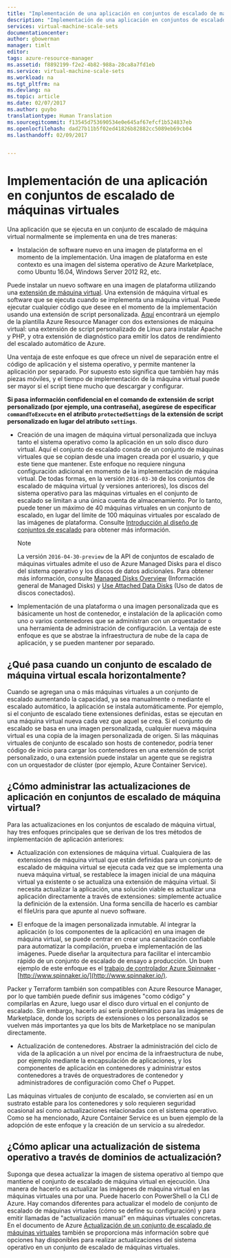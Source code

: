```yaml
---
title: "Implementación de una aplicación en conjuntos de escalado de máquinas virtuales| Microsoft Docs"
description: "Implementación de una aplicación en conjuntos de escalado de máquinas virtuales"
services: virtual-machine-scale-sets
documentationcenter: 
author: gbowerman
manager: timlt
editor: 
tags: azure-resource-manager
ms.assetid: f8892199-f2e2-4b82-988a-28ca8a7fd1eb
ms.service: virtual-machine-scale-sets
ms.workload: na
ms.tgt_pltfrm: na
ms.devlang: na
ms.topic: article
ms.date: 02/07/2017
ms.author: guybo
translationtype: Human Translation
ms.sourcegitcommit: f13545d753690534e0e645af67efcf1b524837eb
ms.openlocfilehash: dad27b11b5f02ed41826b82882cc5089eb69cb04
ms.lasthandoff: 02/09/2017


---
```

# <a name="deploy-an-app-on-virtual-machine-scale-sets"></a>Implementación de una aplicación en conjuntos de escalado de máquinas virtuales
Una aplicación que se ejecuta en un conjunto de escalado de máquina virtual normalmente se implementa en una de tres maneras:

* Instalación de software nuevo en una imagen de plataforma en el momento de la implementación. Una imagen de plataforma en este contexto es una imagen del sistema operativo de Azure Marketplace, como Ubuntu 16.04, Windows Server 2012 R2, etc.

Puede instalar un nuevo software en una imagen de plataforma utilizando una [extensión de máquina virtual](../virtual-machines/virtual-machines-windows-extensions-features.md?toc=%2fazure%2fvirtual-machines%2fwindows%2ftoc.json). Una extensión de máquina virtual es software que se ejecuta cuando se implementa una máquina virtual. Puede ejecutar cualquier código que desee en el momento de la implementación usando una extensión de script personalizada. [Aquí](https://github.com/Azure/azure-quickstart-templates/tree/master/201-vmss-lapstack-autoscale) encontrará un ejemplo de la plantilla Azure Resource Manager con dos extensiones de máquina virtual: una extensión de script personalizado de Linux para instalar Apache y PHP, y otra extensión de diagnóstico para emitir los datos de rendimiento del escalado automático de Azure.

Una ventaja de este enfoque es que ofrece un nivel de separación entre el código de aplicación y el sistema operativo, y permite mantener la aplicación por separado. Por supuesto esto significa que también hay más piezas móviles, y el tiempo de implementación de la máquina virtual puede ser mayor si el script tiene mucho que descargar y configurar.

**Si pasa información confidencial en el comando de extensión de script personalizado (por ejemplo, una contraseña), asegúrese de especificar `commandToExecute` en el atributo `protectedSettings` de la extensión de script personalizado en lugar del atributo `settings`**.

* Creación de una imagen de máquina virtual personalizada que incluya tanto el sistema operativo como la aplicación en un solo disco duro virtual. Aquí el conjunto de escalado consta de un conjunto de máquinas virtuales que se copian desde una imagen creada por el usuario, y que este tiene que mantener. Este enfoque no requiere ninguna configuración adicional en momento de la implementación de máquina virtual. De todas formas, en la versión `2016-03-30` de los conjuntos de escalado de máquina virtual (y versiones anteriores), los discos del sistema operativo para las máquinas virtuales en el conjunto de escalado se limitan a una única cuenta de almacenamiento. Por lo tanto, puede tener un máximo de 40 máquinas virtuales en un conjunto de escalado, en lugar del límite de 100 máquinas virtuales por escalado de las imágenes de plataforma. Consulte [Introducción al diseño de conjuntos de escalado](virtual-machine-scale-sets-design-overview.md) para obtener más información.

    >[!NOTE]
    >La versión `2016-04-30-preview` de la API de conjuntos de escalado de máquinas virtuales admite el uso de Azure Managed Disks para el disco del sistema operativo y los discos de datos adicionales. Para obtener más información, consulte [Managed Disks Overview](../storage/storage-managed-disks-overview.md) (Información general de Managed Disks) y [Use Attached Data Disks](virtual-machine-scale-sets-attached-disks.md) (Uso de datos de discos conectados). 

* Implementación de una plataforma o una imagen personalizada que es básicamente un host de contenedor, e instalación de la aplicación como uno o varios contenedores que se administran con un orquestador o una herramienta de administración de configuración. La ventaja de este enfoque es que se abstrae la infraestructura de nube de la capa de aplicación, y se pueden mantener por separado.

## <a name="what-happens-when-a-vm-scale-set-scales-out"></a>¿Qué pasa cuando un conjunto de escalado de máquina virtual escala horizontalmente?
Cuando se agregan una o más máquinas virtuales a un conjunto de escalado aumentando la capacidad, ya sea manualmente o mediante el escalado automático, la aplicación se instala automáticamente. Por ejemplo, si el conjunto de escalado tiene extensiones definidas, estas se ejecutan en una máquina virtual nueva cada vez que aquel se crea. Si el conjunto de escalado se basa en una imagen personalizada, cualquier nueva máquina virtual es una copia de la imagen personalizada de origen. Si las máquinas virtuales de conjunto de escalado son hosts de contenedor, podría tener código de inicio para cargar los contenedores en una extensión de script personalizado, o una extensión puede instalar un agente que se registra con un orquestador de clúster (por ejemplo, Azure Container Service).

## <a name="how-do-you-manage-application-updates-in-vm-scale-sets"></a>¿Cómo administrar las actualizaciones de aplicación en conjuntos de escalado de máquina virtual?
Para las actualizaciones en los conjuntos de escalado de máquina virtual, hay tres enfoques principales que se derivan de los tres métodos de implementación de aplicación anteriores:

* Actualización con extensiones de máquina virtual. Cualquiera de las extensiones de máquina virtual que están definidas para un conjunto de escalado de máquina virtual se ejecuta cada vez que se implementa una nueva máquina virtual, se restablece la imagen inicial de una máquina virtual ya existente o se actualiza una extensión de máquina virtual. Si necesita actualizar la aplicación, una solución viable es actualizar una aplicación directamente a través de extensiones: simplemente actualice la definición de la extensión. Una forma sencilla de hacerlo es cambiar el fileUris para que apunte al nuevo software.

* El enfoque de la imagen personalizada inmutable. Al integrar la aplicación (o los componentes de la aplicación) en una imagen de máquina virtual, se puede centrar en crear una canalización confiable para automatizar la compilación, prueba e implementación de las imágenes. Puede diseñar la arquitectura para facilitar el intercambio rápido de un conjunto de escalado de ensayo a producción. Un buen ejemplo de este enfoque es el [trabajo de controlador Azure Spinnaker](https://github.com/spinnaker/deck/tree/master/app/scripts/modules/azure) - [http://www.spinnaker.io/](http://www.spinnaker.io/).

Packer y Terraform también son compatibles con Azure Resource Manager, por lo que también puede definir sus imágenes "como código" y compilarlas en Azure, luego usar el disco duro virtual en el conjunto de escalado. Sin embargo, hacerlo así sería problemático para las imágenes de Marketplace, donde los scripts de extensiones o los personalizados se vuelven más importantes ya que los bits de Marketplace no se manipulan directamente.

* Actualización de contenedores. Abstraer la administración del ciclo de vida de la aplicación a un nivel por encima de la infraestructura de nube, por ejemplo mediante la encapsulación de aplicaciones, y los componentes de aplicación en contenedores y administrar estos contenedores a través de orquestradores de contenedor y administradores de configuración como Chef o Puppet.

Las máquinas virtuales de conjunto de escalado, se convierten así en un sustrato estable para los contenedores y solo requieren seguridad ocasional así como actualizaciones relacionadas con el sistema operativo. Como se ha mencionado, Azure Container Service es un buen ejemplo de la adopción de este enfoque y la creación de un servicio a su alrededor.

## <a name="how-do-you-roll-out-an-os-update-across-update-domains"></a>¿Cómo aplicar una actualización de sistema operativo a través de dominios de actualización?
Suponga que desea actualizar la imagen de sistema operativo al tiempo que mantiene el conjunto de escalado de máquina virtual en ejecución. Una manera de hacerlo es actualizar las imágenes de máquina virtual en las máquinas virtuales una por una. Puede hacerlo con PowerShell o la CLI de Azure. Hay comandos diferentes para actualizar el modelo de conjunto de escalado de máquinas virtuales (cómo se define su configuración) y para emitir llamadas de "actualización manual" en máquinas virtuales concretas. En el documento de Azure [Actualización de un conjunto de escalado de máquinas virtuales](./virtual-machine-scale-sets-upgrade-scale-set.md) también se proporciona más información sobre qué opciones hay disponibles para realizar actualizaciones del sistema operativo en un conjunto de escalado de máquinas virtuales.


